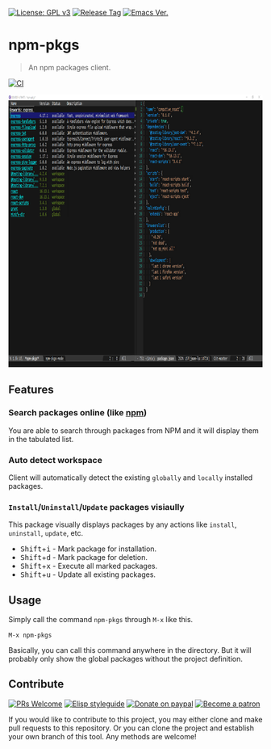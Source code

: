 [![License: GPL v3](https://img.shields.io/badge/License-GPL%20v3-blue.svg)](https://www.gnu.org/licenses/gpl-3.0)
[![Release Tag](https://img.shields.io/github/tag/jcs-elpa/npm-pkgs.svg?label=release)](https://github.com/jcs-elpa/npm-pkgs/releases/latest)
[![Emacs Ver.](https://img.shields.io/badge/Emacs-27.1+-blue.svg)](https://www.gnu.org/software/emacs/)

# npm-pkgs
> An npm packages client.

[![CI](https://github.com/jcs-elpa/npm-pkgs/actions/workflows/test.yml/badge.svg)](https://github.com/jcs-elpa/npm-pkgs/actions/workflows/test.yml)

<p align="center">
  <img src="./etc/demo.png" width="929" height="540"/>
</p>

## Features

### Search packages online (like [npm](https://www.npmjs.com/))

You are able to search through packages from NPM and it will display them in the
tabulated list.

### Auto detect workspace

Client will automatically detect the existing `globally` and `locally` installed
packages.

### `Install`/`Uninstall`/`Update` packages visiaully

This package visually displays packages by any actions like `install`,
`uninstall`, `update`, etc.

* <kbd>Shift</kbd>+<kbd>i</kbd> - Mark package for installation.
* <kbd>Shift</kbd>+<kbd>d</kbd> - Mark package for deletion.
* <kbd>Shift</kbd>+<kbd>x</kbd> - Execute all marked packages.
* <kbd>Shift</kbd>+<kbd>u</kbd> - Update all existing packages.

## Usage

Simply call the command `npm-pkgs` through `M-x` like this.

```
M-x npm-pkgs
```

Basically, you can call this command anywhere in the directory.
But it will probably only show the global packages without the
project definition.

## Contribute

[![PRs Welcome](https://img.shields.io/badge/PRs-welcome-brightgreen.svg)](http://makeapullrequest.com)
[![Elisp styleguide](https://img.shields.io/badge/elisp-style%20guide-purple)](https://github.com/bbatsov/emacs-lisp-style-guide)
[![Donate on paypal](https://img.shields.io/badge/paypal-donate-1?logo=paypal&color=blue)](https://www.paypal.me/jcs090218)
[![Become a patron](https://img.shields.io/badge/patreon-become%20a%20patron-orange.svg?logo=patreon)](https://www.patreon.com/jcs090218)

If you would like to contribute to this project, you may either
clone and make pull requests to this repository. Or you can
clone the project and establish your own branch of this tool.
Any methods are welcome!
